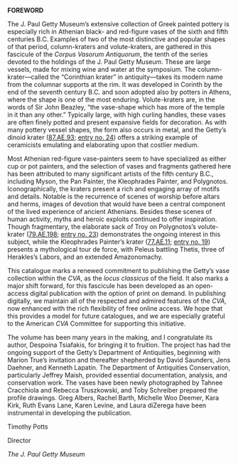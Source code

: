 **FOREWORD**

The J. Paul Getty Museum’s extensive collection of Greek painted pottery is especially rich in Athenian black- and red-figure vases of the sixth and fifth centuries B.C. Examples of two of the most distinctive and popular shapes of that period, column-kraters and volute-kraters, are gathered in this fascicule of the *Corpus Vasorum Antiquorum*, the tenth of the series devoted to the holdings of the J. Paul Getty Museum. These are large vessels, made for mixing wine and water at the symposium. The column-krater—called the “Corinthian krater” in antiquity—takes its modern name from the columnar supports at the rim. It was developed in Corinth by the end of the seventh century B.C. and soon adopted also by potters in Athens, where the shape is one of the most enduring. Volute-kraters are, in the words of Sir John Beazley, “the vase-shape which has more of the temple in it than any other.” Typically large, with high curling handles, these vases are often finely potted and present expansive fields for decoration. As with many pottery vessel shapes, the form also occurs in metal, and the Getty’s dinoid krater ([87.AE.93](http://www.getty.edu/art/collection/objects/12887/attributed-to-the-meleager-painter-attic-red-figure-dinoid-volute-krater-and-stand-greek-attic-390-380-bc/?dz=#6da56a1036ead85f4bcb603716745032e109ce6f); [entry no. 24](file:///Users/RBarth/Desktop/CVA%2010/COPYEDITING/round%203-%20Sharon%20finalized%20files%2012.7.18/24)) offers a striking example of ceramicists emulating and elaborating upon that costlier medium.

Most Athenian red-figure vase-painters seem to have specialized as either cup or pot painters, and the selection of vases and fragments gathered here has been attributed to many significant artists of the fifth century B.C., including Myson, the Pan Painter, the Kleophrades Painter, and Polygnotos. Iconographically, the kraters present a rich and engaging array of motifs and details. Notable is the recurrence of scenes of worship before altars and herms, images of devotion that would have been a central component of the lived experience of ancient Athenians. Besides these scenes of human activity, myths and heroic exploits continued to offer inspiration. Though fragmentary, the elaborate sack of Troy on Polygnotos’s volute-krater ([79.AE.198](http://www.getty.edu/art/collection/objects/9045/attributed-to-polygnotos-attic-red-figure-volute-krater-greek-attic-about-445-430-bc/); [entry no. 23](file:///Users/RBarth/Desktop/CVA%2010/COPYEDITING/round%203-%20Sharon%20finalized%20files%2012.7.18/23)) demonstrates the ongoing interest in this subject, while the Kleophrades Painter’s krater ([77.AE.11](http://www.getty.edu/art/collection/objects/7598/attributed-to-kleophrades-painter-attic-red-figure-volute-krater-greek-attic-500-480-bc/?dz=#410124c0cd51ddd0f02b90a16d24f4931cda5d38); [entry no. 19](file:///Users/RBarth/Desktop/CVA%2010/COPYEDITING/round%203-%20Sharon%20finalized%20files%2012.7.18/19)) presents a mythological tour de force, with Peleus battling Thetis, three of Herakles’s Labors, and an extended Amazonomachy.

This catalogue marks a renewed commitment to publishing the Getty’s vase collection within the *CVA*, as the *locus classicus* of the field. It also marks a major shift forward, for this fascicule has been developed as an open-access digital publication with the option of print on demand. In publishing digitally, we maintain all of the respected and admired features of the *CVA*, now enhanced with the rich flexibility of free online access. We hope that this provides a model for future catalogues, and we are especially grateful to the American *CVA* Committee for supporting this initiative.

The volume has been many years in the making, and I congratulate its author, Despoina Tsiafakis, for bringing it to fruition. The project has had the ongoing support of the Getty’s Department of Antiquities, beginning with Marion True’s invitation and thereafter shepherded by David Saunders, Jens Daehner, and Kenneth Lapatin. The Department of Antiquities Conservation, particularly Jeffrey Maish, provided essential documentation, analysis, and conservation work. The vases have been newly photographed by Tahnee Cracchiola and Rebecca Truszkowski, and Toby Schreiber prepared the profile drawings. Greg Albers, Rachel Barth, Michelle Woo Deemer, Kara Kirk, Ruth Evans Lane, Karen Levine, and Laura diZerega have been instrumental in developing the publication.

Timothy Potts

Director

*The J. Paul Getty Museum*

